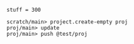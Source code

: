 ```unison:hide
stuff = 300
```

```ucm:error
scratch/main> project.create-empty proj
proj/main> update
proj/main> push @test/proj
```
